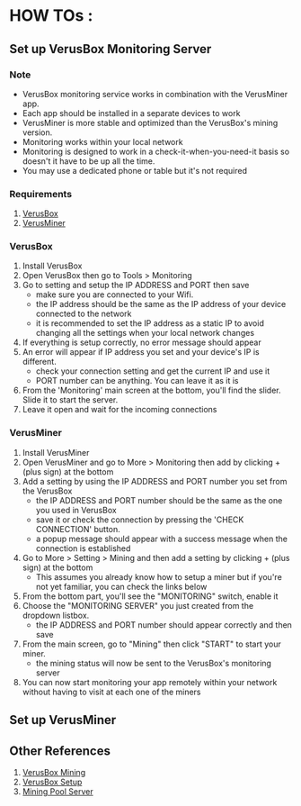 # HOW TOs :
## Set up VerusBox Monitoring Server

### Note
- VerusBox monitoring service works in combination with the VerusMiner app.
- Each app should be installed in a separate devices to work
- VerusMiner is more stable and optimized than the VerusBox's mining version.
- Monitoring works within your local network
- Monitoring is designed to work in a check-it-when-you-need-it basis so doesn't it have to be up all the time.
- You may use a dedicated phone or table but it's not required

### Requirements
1. [VerusBox](https://play.google.com/store/apps/details?id=com.pangzlab.verus_box&gl=US)
2. [VerusMiner](https://play.google.com/store/apps/details?id=com.pangzlab.verus_miner&gl=US)

### VerusBox
1. Install VerusBox
2. Open VerusBox then go to Tools > Monitoring
3. Go to setting and setup the IP ADDRESS and PORT then save
    - make sure you are connected to your Wifi.
    - the IP address should be the same as the IP address of your device connected to the network
    - it is recommended to set the IP address as a static IP to avoid changing all the settings when your local network changes
4. If everything is setup correctly, no error message should appear
5. An error will appear if IP address you set and your device's IP is different.
    - check your connection setting and get the current IP and use it
    - PORT number can be anything. You can leave it as it is
6. From the 'Monitoring' main screen at the bottom, you'll find the slider. Slide it to start the server.
7. Leave it open and wait for the incoming connections


### VerusMiner
1. Install VerusMiner
2. Open VerusMiner and go to More > Monitoring then add by clicking + (plus sign) at the bottom
3. Add a setting by using the IP ADDRESS and PORT number you set from the VerusBox
    - the IP ADDRESS and PORT number should be the same as the one you used in VerusBox
    - save it or check the connection by pressing the 'CHECK CONNECTION' button.
    - a popup message should appear with a success message when the connection is established
4. Go to More > Setting > Mining and then add a setting by clicking + (plus sign) at the bottom
    - This assumes you already know how to setup a miner but if you're not yet familiar, you can check the links below
5. From the bottom part, you'll see the "MONITORING" switch, enable it
6. Choose the "MONITORING SERVER" you just created from the dropdown listbox.
    - the IP ADDRESS and PORT number should appear correctly and then save
7. From the main screen, go to "Mining" then click "START" to start your miner.
    - the mining status will now be sent to the VerusBox's monitoring server
8. You can now start monitoring your app remotely within your network without having to visit at each one of the miners

## Set up VerusMiner

## Other References
1. [VerusBox Mining](https://youtu.be/7M8Bwz52d7A)
2. [VerusBox Setup](https://youtu.be/Uq97hCHUYwA)
3. [Mining Pool Server](https://youtu.be/CF5O-revXIE)